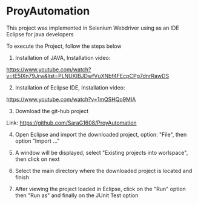 # ProyAutomation
This project was implemented in Selenium Webdriver using as an IDE Eclipse for java developers

To execute the Project, follow the steps below

1. Installation of JAVA, Installation video:

https://www.youtube.com/watch?v=tE5lXn79Jrw&list=PLNUKIBJDwfVuXNbf4FEcpCPg7dnrRawDS

2. Installation of Eclipse IDE, Installation video:

https://www.youtube.com/watch?v=1mQSHQo9MlA

3. Download the git-hub project

Link: https://github.com/SaraG1608/ProyAutomation

4. Open Eclipse and import the downloaded project, option: "File", then option "Import ..."

5. A window will be displayed, select "Existing projects into worlspace", then click on next

6. Select the main directory where the downloaded project is located and finish

7. After viewing the project loaded in Eclipse, click on the "Run" option then "Run as" and finally on the JUnit Test option
